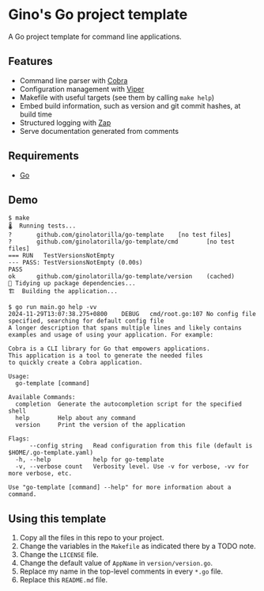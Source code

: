 # Gino's Go project template

A Go project template for command line applications.

## Features

- Command line parser with [Cobra](https://cobra.dev)
- Configuration management with [Viper](https://github.com/spf13/viper)
- Makefile with useful targets (see them by calling `make help`)
- Embed build information, such as version and git commit hashes, at build time
- Structured logging with [Zap](https://pkg.go.dev/go.uber.org/zap)
- Serve documentation generated from comments

## Requirements

- [Go](https://go.dev/doc/install)

## Demo

```shell
$ make
🌡  Running tests...
?       github.com/ginolatorilla/go-template    [no test files]
?       github.com/ginolatorilla/go-template/cmd        [no test files]
=== RUN   TestVersionsNotEmpty
--- PASS: TestVersionsNotEmpty (0.00s)
PASS
ok      github.com/ginolatorilla/go-template/version    (cached)
🧹 Tidying up package dependencies...
🏗️  Building the application...

$ go run main.go help -vv
2024-11-29T13:07:38.275+0800    DEBUG   cmd/root.go:107 No config file specified, searching for default config file
A longer description that spans multiple lines and likely contains
examples and usage of using your application. For example:

Cobra is a CLI library for Go that empowers applications.
This application is a tool to generate the needed files
to quickly create a Cobra application.

Usage:
  go-template [command]

Available Commands:
  completion  Generate the autocompletion script for the specified shell
  help        Help about any command
  version     Print the version of the application

Flags:
      --config string   Read configuration from this file (default is $HOME/.go-template.yaml)
  -h, --help            help for go-template
  -v, --verbose count   Verbosity level. Use -v for verbose, -vv for more verbose, etc.

Use "go-template [command] --help" for more information about a command.
```

## Using this template

1. Copy all the files in this repo to your project.
2. Change the variables in the `Makefile` as indicated there by a TODO note.
3. Change the `LICENSE` file.
4. Change the default value of `AppName` in `version/version.go`.
5. Replace my name in the top-level comments in every `*.go` file.
6. Replace this `README.md` file.
